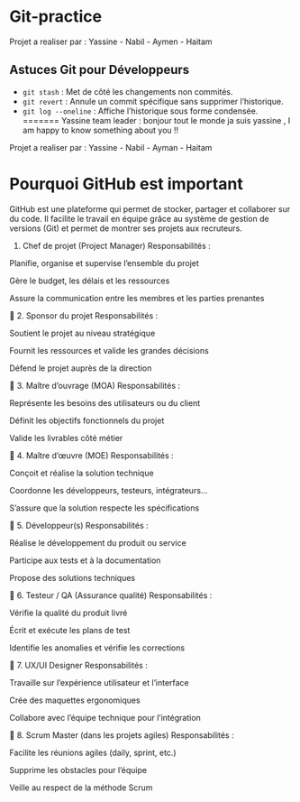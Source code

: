 # Git-practice

Projet a realiser par : Yassine - Nabil - Aymen - Haitam

## Astuces Git pour Développeurs

- `git stash` : Met de côté les changements non commités.
- `git revert` : Annule un commit spécifique sans supprimer l’historique.
- `git log --oneline` : Affiche l’historique sous forme condensée.
=======
Yassine team leader : 
bonjour tout le monde ja suis yassine , I am happy to know something about you !!

Projet a realiser par : Yassine - Nabil - Ayman - Haitam
# Pourquoi GitHub est important
GitHub est une plateforme qui permet de stocker, partager et collaborer sur du code. Il facilite le travail en équipe grâce au système de gestion de versions (Git) et permet de montrer ses projets aux recruteurs.


1. Chef de projet (Project Manager)
Responsabilités :

Planifie, organise et supervise l’ensemble du projet

Gère le budget, les délais et les ressources

Assure la communication entre les membres et les parties prenantes

🔹 2. Sponsor du projet
Responsabilités :

Soutient le projet au niveau stratégique

Fournit les ressources et valide les grandes décisions

Défend le projet auprès de la direction

🔹 3. Maître d’ouvrage (MOA)
Responsabilités :

Représente les besoins des utilisateurs ou du client

Définit les objectifs fonctionnels du projet

Valide les livrables côté métier

🔹 4. Maître d’œuvre (MOE)
Responsabilités :

Conçoit et réalise la solution technique

Coordonne les développeurs, testeurs, intégrateurs…

S’assure que la solution respecte les spécifications

🔹 5. Développeur(s)
Responsabilités :

Réalise le développement du produit ou service

Participe aux tests et à la documentation

Propose des solutions techniques

🔹 6. Testeur / QA (Assurance qualité)
Responsabilités :

Vérifie la qualité du produit livré

Écrit et exécute les plans de test

Identifie les anomalies et vérifie les corrections

🔹 7. UX/UI Designer
Responsabilités :

Travaille sur l’expérience utilisateur et l’interface

Crée des maquettes ergonomiques

Collabore avec l’équipe technique pour l’intégration

🔹 8. Scrum Master (dans les projets agiles)
Responsabilités :

Facilite les réunions agiles (daily, sprint, etc.)

Supprime les obstacles pour l’équipe

Veille au respect de la méthode Scrum


